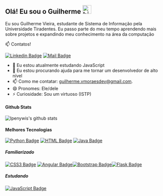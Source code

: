 ## Olá! Eu sou o Guilherme <img src="https://user-images.githubusercontent.com/1303154/88677602-1635ba80-d120-11ea-84d8-d263ba5fc3c0.gif" width="28px" alt="hi">

Eu sou Guilherme Vieira, estudante de Sistema de Informação pela Universidade Tiradentes. Eu passo parte do meu tempo aprendendo mais sobre projetos e expandindo meu conhecimento na área da computação


:mailbox: Contatos!

[![Linkedin Badge](https://img.shields.io/badge/-Guilherme-0e76a8?style=flat&labelColor=0e76a8&logo=linkedin&logoColor=white)](https://www.linkedin.com/in/guilherme-vm/) [![Mail Badge](https://img.shields.io/badge/-guilherme.vmoraesdev-c0392b?style=flat&labelColor=c0392b&logo=gmail&logoColor=white)](mailto:guilherme.vmoraesdev@gmail.com)

<!-- TODO: Add last video link -->

- 🌱 Eu estou atualmente estudando JavaScript
- 🤔 Eu estou procurando ajuda para me tornar um desenvolvedor de alto nível
- 📫 Como me contatar: guilherme.vmoraesdev@gmail.com.
- 😄 Pronomes: Ele/dele
- ⚡ Curiosidade: Sou um virtuoso (ISTP)

#### Github Stats

![Ipenywis's github stats](https://github-readme-stats.vercel.app/api?username=GuilhermeVieiraMoraes&count_private=true&theme=tokyonight&hide=prs)

#### Melhores Tecnologias

<!-- TODO: Make technologies links takes you to repositories -->

[![Python Badge](https://img.shields.io/badge/-Python-3776AB?style=for-the-badge&labelColor=black&logo=python&logoColor=3776AB)](#) [![HTML Badge](https://img.shields.io/badge/-HTML5-E34F26?style=for-the-badge&labelColor=black&logo=html5)](#) [![Java Badge](https://img.shields.io/badge/-JAVA-ED8B00?style=for-the-badge&labelColor=black&logo=java&logoColor=ED8B00)](#) 

##### Familiarizado
[![CSS3 Badge](https://img.shields.io/badge/-CSS3-1572B6?style=for-the-badge&labelColor=black&logo=css3&logoColor=1572B6)](#) [![Angular Badge](https://img.shields.io/badge/-Angular-DD0031?style=for-the-badge&labelColor=black&logo=angular&logoColor=DD0031)](#)[![Bootstrap Badge](https://img.shields.io/badge/-BOOTSTRAP-563D7C?style=for-the-badge&labelColor=black&logo=bootstrap&logoColor=563D7C)](#)[![Flask Badge](https://img.shields.io/badge/-Flask-white?style=for-the-badge&labelColor=black&logo=flask&logoColor=white)](#)

##### Estudando
[![JavaScript Badge](https://img.shields.io/badge/-JavaScript-F7DF1E?style=for-the-badge&labelColor=black&logo=javascript&logoColor=F7DF1E)](#) 



